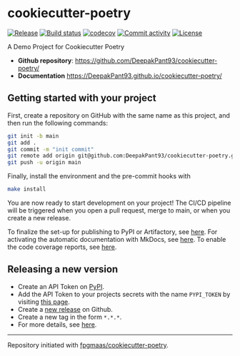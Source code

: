 # cookiecutter-poetry

[![Release](https://img.shields.io/github/v/release/DeepakPant93/cookiecutter-poetry)](https://img.shields.io/github/v/release/DeepakPant93/cookiecutter-poetry)
[![Build status](https://img.shields.io/github/actions/workflow/status/DeepakPant93/cookiecutter-poetry/main.yml?branch=main)](https://github.com/DeepakPant93/cookiecutter-poetry/actions/workflows/main.yml?query=branch%3Amain)
[![codecov](https://codecov.io/gh/DeepakPant93/cookiecutter-poetry/branch/main/graph/badge.svg)](https://codecov.io/gh/DeepakPant93/cookiecutter-poetry)
[![Commit activity](https://img.shields.io/github/commit-activity/m/DeepakPant93/cookiecutter-poetry)](https://img.shields.io/github/commit-activity/m/DeepakPant93/cookiecutter-poetry)
[![License](https://img.shields.io/github/license/DeepakPant93/cookiecutter-poetry)](https://img.shields.io/github/license/DeepakPant93/cookiecutter-poetry)

A Demo Project for Cookiecutter Poetry

-   **Github repository**: <https://github.com/DeepakPant93/cookiecutter-poetry/>
-   **Documentation** <https://DeepakPant93.github.io/cookiecutter-poetry/>

## Getting started with your project

First, create a repository on GitHub with the same name as this project, and then run the following commands:

```bash
git init -b main
git add .
git commit -m "init commit"
git remote add origin git@github.com:DeepakPant93/cookiecutter-poetry.git
git push -u origin main
```

Finally, install the environment and the pre-commit hooks with

```bash
make install
```

You are now ready to start development on your project!
The CI/CD pipeline will be triggered when you open a pull request, merge to main, or when you create a new release.

To finalize the set-up for publishing to PyPI or Artifactory, see [here](https://fpgmaas.github.io/cookiecutter-poetry/features/publishing/#set-up-for-pypi).
For activating the automatic documentation with MkDocs, see [here](https://fpgmaas.github.io/cookiecutter-poetry/features/mkdocs/#enabling-the-documentation-on-github).
To enable the code coverage reports, see [here](https://fpgmaas.github.io/cookiecutter-poetry/features/codecov/).

## Releasing a new version

-   Create an API Token on [PyPI](https://pypi.org/).
-   Add the API Token to your projects secrets with the name `PYPI_TOKEN` by visiting [this page](https://github.com/DeepakPant93/cookiecutter-poetry/settings/secrets/actions/new).
-   Create a [new release](https://github.com/DeepakPant93/cookiecutter-poetry/releases/new) on Github.
-   Create a new tag in the form `*.*.*`.
-   For more details, see [here](https://fpgmaas.github.io/cookiecutter-poetry/features/cicd/#how-to-trigger-a-release).

---

Repository initiated with [fpgmaas/cookiecutter-poetry](https://github.com/fpgmaas/cookiecutter-poetry).
